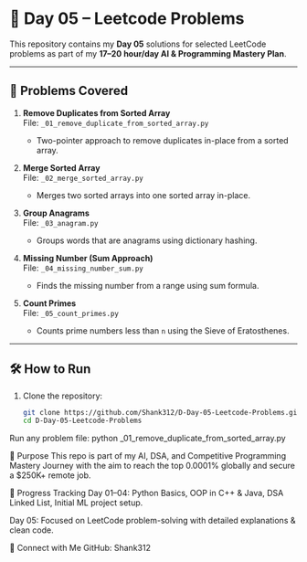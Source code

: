 # 📘 Day 05 – Leetcode Problems

This repository contains my **Day 05** solutions for selected LeetCode problems as part of my **17–20 hour/day AI & Programming Mastery Plan**.

---

## 🚀 Problems Covered

1. **Remove Duplicates from Sorted Array**  
   File: `_01_remove_duplicate_from_sorted_array.py`  
   - Two-pointer approach to remove duplicates in-place from a sorted array.

2. **Merge Sorted Array**  
   File: `_02_merge_sorted_array.py`  
   - Merges two sorted arrays into one sorted array in-place.

3. **Group Anagrams**  
   File: `_03_anagram.py`  
   - Groups words that are anagrams using dictionary hashing.

4. **Missing Number (Sum Approach)**  
   File: `_04_missing_number_sum.py`  
   - Finds the missing number from a range using sum formula.

5. **Count Primes**  
   File: `_05_count_primes.py`  
   - Counts prime numbers less than `n` using the Sieve of Eratosthenes.

---

## 🛠️ How to Run

1. Clone the repository:
   ```bash
   git clone https://github.com/Shank312/D-Day-05-Leetcode-Problems.git
   cd D-Day-05-Leetcode-Problems

Run any problem file:
python _01_remove_duplicate_from_sorted_array.py

🎯 Purpose
This repo is part of my AI, DSA, and Competitive Programming Mastery Journey with the aim to reach the top 0.0001% globally and secure a $250K+ remote job.

📅 Progress Tracking
Day 01–04: Python Basics, OOP in C++ & Java, DSA Linked List, Initial ML project setup.

Day 05: Focused on LeetCode problem-solving with detailed explanations & clean code.

🔗 Connect with Me
GitHub: Shank312


